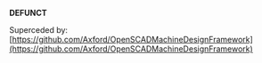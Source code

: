 **DEFUNCT**

Superceded by: [https://github.com/Axford/OpenSCADMachineDesignFramework](https://github.com/Axford/OpenSCADMachineDesignFramework)
